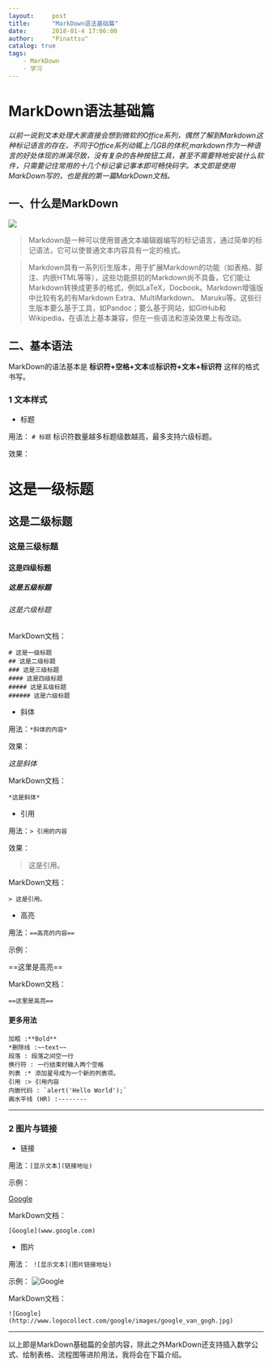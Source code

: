 ```yaml
---
layout:     post
title:      "MarkDown语法基础篇"
date:       2018-01-4 17:06:00
author:     "Pinattsu"
catalog: true
tags:
    - MarkDown
    - 学习
---
```

 # MarkDown语法基础篇

*以前一说到文本处理大家直接会想到微软的Office系列，偶然了解到Markdown这种标记语言的存在，不同于Office系列动辄上几GB的体积,markdown作为一种语言的好处体现的淋漓尽致，没有复杂的各种按钮工具，甚至不需要特地安装什么软件，只需要记住常用的十几个标记拿记事本即可畅快码字。本文即是使用MarkDown写的，也是我的第一篇MarkDown文档。*
## 一、什么是MarkDown
![](https://tse2-mm.cn.bing.net/th?id=OIP.aTLBiY4FXrktf3Ag9fiFyQHaEj&w=299&h=183&c=7&o=5&dpr=1.25&pid=1.7)
> Markdown是一种可以使用普通文本编辑器编写的标记语言，通过简单的标记语法，它可以使普通文本内容具有一定的格式。


> Markdown具有一系列衍生版本，用于扩展Markdown的功能（如表格、脚注、内嵌HTML等等），这些功能原初的Markdown尚不具备，它们能让Markdown转换成更多的格式，例如LaTeX，Docbook。Markdown增强版中比较有名的有Markdown Extra、MultiMarkdown、 Maruku等。这些衍生版本要么基于工具，如Pandoc；要么基于网站，如GitHub和Wikipedia，在语法上基本兼容，但在一些语法和渲染效果上有改动。

## 二、基本语法
MarkDown的语法基本是 **标识符+空格+文本**或**标识符+文本+标识符** 这样的格式书写。
### 1 文本样式
- 标题

用法： ```# 标题```  标识符数量越多标题级数越高，最多支持六级标题。

效果：
# 这是一级标题 
## 这是二级标题
### 这是三级标题
#### 这是四级标题
##### 这是五级标题
###### 这是六级标题
MarkDown文档：

``` 
# 这是一级标题 
## 这是二级标题
### 这是三级标题
#### 这是四级标题
##### 这是五级标题
###### 这是六级标题
```
- 斜体

用法：```*斜体的内容*```

效果：

*这是斜体*

MarkDown文档：
``` 
*这是斜体*

```
- 引用

用法：```> 引用的内容```

效果：

> 这是引用。

MarkDown文档：
```
> 这是引用。
```
- 高亮

用法：```==高亮的内容==```

示例：

==这里是高亮==

MarkDown文档：

```
==这里是高亮==
```

#### 更多用法
```
加粗 :**Bold**
*删除线 :~~text~~
段落 : 段落之间空一行
换行符 : 一行结束时输入两个空格
列表 :* 添加星号成为一个新的列表项。
引用 :> 引用内容
内嵌代码 : `alert('Hello World');`
画水平线 (HR) :--------
```
--------
### 2 图片与链接
- 链接

用法：``` [显示文本](链接地址) ```

示例：

[Google](www.google.com)

MarkDown文档：
```
[Google](www.google.com)
```
- 图片

用法：``` ![显示文本](图片链接地址)```

示例：
![Google](http://www.logocollect.com/google/images/google_van_gogh.jpg)

MarkDown文档：

```
![Google](http://www.logocollect.com/google/images/google_van_gogh.jpg)
```
--------
以上即是MarkDown基础篇的全部内容，除此之外MarkDown还支持插入数学公式、绘制表格、流程图等进阶用法，我将会在下篇介绍。
